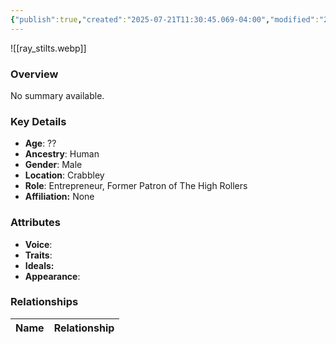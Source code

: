 ```yaml
---
{"publish":true,"created":"2025-07-21T11:30:45.069-04:00","modified":"2025-07-27T17:21:11.235-04:00","published":"2025-07-27T17:21:11.235-04:00","cssclasses":"","Age":"??","Ancestry":"Human","Gender":"Male","Location":["Crabbley"],"Role":["Entrepreneur, Former Patron of The High Rollers"],"Affiliation":["None"],"Appearances":["[[00 -The High Rollers Campaign-]]"]}
---
```



![[ray_stilts.webp]]

### Overview
No summary available.

### Key Details
- **Age**: ??
- **Ancestry**: Human
- **Gender**: Male
- **Location**: Crabbley
- **Role**: Entrepreneur, Former Patron of The High Rollers
- **Affiliation:** None

### Attributes
- **Voice**: 
- **Traits**: 
- **Ideals:** 
- **Appearance**:

### Relationships

| Name  | Relationship |
| ----- | ------------ |
